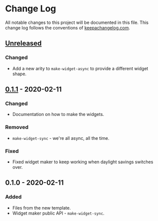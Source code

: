 # Change Log
All notable changes to this project will be documented in this file. This change log follows the conventions of [keepachangelog.com](http://keepachangelog.com/).

## [Unreleased]
### Changed
- Add a new arity to `make-widget-async` to provide a different widget shape.

## [0.1.1] - 2020-02-11
### Changed
- Documentation on how to make the widgets.

### Removed
- `make-widget-sync` - we're all async, all the time.

### Fixed
- Fixed widget maker to keep working when daylight savings switches over.

## 0.1.0 - 2020-02-11
### Added
- Files from the new template.
- Widget maker public API - `make-widget-sync`.

[Unreleased]: https://github.com/your-name/libpython/compare/0.1.1...HEAD
[0.1.1]: https://github.com/your-name/libpython/compare/0.1.0...0.1.1
